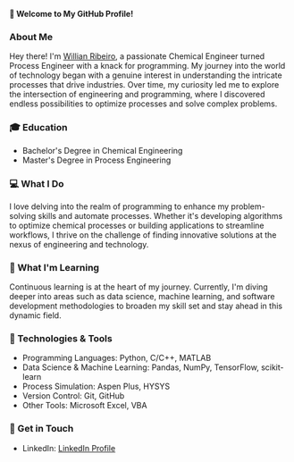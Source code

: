 **👋 Welcome to My GitHub Profile!**

### About Me
Hey there! I'm [Willian Ribeiro](https://github.com/willbribeiro), a passionate Chemical Engineer turned Process Engineer with a knack for programming. My journey into the world of technology began with a genuine interest in understanding the intricate processes that drive industries. Over time, my curiosity led me to explore the intersection of engineering and programming, where I discovered endless possibilities to optimize processes and solve complex problems.

### 🎓 Education
- Bachelor's Degree in Chemical Engineering
- Master's Degree in Process Engineering

### 💻 What I Do
I love delving into the realm of programming to enhance my problem-solving skills and automate processes. Whether it's developing algorithms to optimize chemical processes or building applications to streamline workflows, I thrive on the challenge of finding innovative solutions at the nexus of engineering and technology.

### 🌱 What I'm Learning
Continuous learning is at the heart of my journey. Currently, I'm diving deeper into areas such as data science, machine learning, and software development methodologies to broaden my skill set and stay ahead in this dynamic field.

### 🔧 Technologies & Tools
- Programming Languages: Python, C/C++, MATLAB
- Data Science & Machine Learning: Pandas, NumPy, TensorFlow, scikit-learn
- Process Simulation: Aspen Plus, HYSYS
- Version Control: Git, GitHub
- Other Tools: Microsoft Excel, VBA

### 🌟 Get in Touch
- LinkedIn: [LinkedIn Profile](https://www.linkedin.com/in/willian-ribeiro-76389383/)
